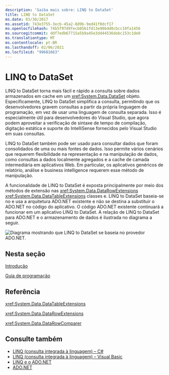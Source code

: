 ```yaml
---
description: 'Saiba mais sobre: LINQ to DataSet'
title: LINQ to DataSet
ms.date: 03/30/2017
ms.assetid: 743e3755-3ecb-45a2-8d9b-9ed41f0dcf17
ms.openlocfilehash: 74b5f97d9fecb05b1fd13e986dd0cbcc10fa1456
ms.sourcegitcommit: ddf7edb67715a5b9a45e3dd44536dabc153c1de0
ms.translationtype: MT
ms.contentlocale: pt-BR
ms.lasthandoff: 02/06/2021
ms.locfileid: "99681663"
---
```

# <a name="linq-to-dataset"></a>LINQ to DataSet

LINQ to DataSet torna mais fácil e rápido a consulta sobre dados armazenados em cache em um <xref:System.Data.DataSet> objeto. Especificamente, LINQ to DataSet simplifica a consulta, permitindo que os desenvolvedores gravem consultas a partir da própria linguagem de programação, em vez de usar uma linguagem de consulta separada. Isso é especialmente útil para desenvolvedores do Visual Studio, que agora podem aproveitar a verificação de sintaxe de tempo de compilação, digitação estática e suporte do IntelliSense fornecidos pelo Visual Studio em suas consultas.  
  
 LINQ to DataSet também pode ser usado para consultar dados que foram consolidados de uma ou mais fontes de dados. Isso permite vários cenários que requerem flexibilidade na representação e na manipulação de dados, como consultas a dados localmente agregados e a cache de camada intermediária em aplicativos Web. Em particular, os aplicativos genéricos de relatório, análise e business intelligence requerem esse método de manipulação.  
  
 A funcionalidade de LINQ to DataSet é exposta principalmente por meio dos métodos de extensão nas <xref:System.Data.DataRowExtensions> <xref:System.Data.DataTableExtensions> classes e. LINQ to DataSet baseia-se no e usa a arquitetura ADO.NET existente e não se destina a substituir o ADO.NET no código do aplicativo. O código ADO.NET existente continuará a funcionar em um aplicativo LINQ to DataSet. A relação de LINQ to DataSet para ADO.NET e o armazenamento de dados é ilustrada no diagrama a seguir.  
  
 ![Diagrama mostrando que LINQ to DataSet se baseia no provedor ADO.NET.](./media/linq-to-dataset/linq-dataset-ado-dotnet-provider.gif)  
  
## <a name="in-this-section"></a>Nesta seção  

 [Introdução](getting-started-linq-to-dataset.md)  
  
 [Guia de programação](programming-guide-linq-to-dataset.md)  
  
## <a name="reference"></a>Referência  

 <xref:System.Data.DataTableExtensions>  
  
 <xref:System.Data.DataRowExtensions>  
  
 <xref:System.Data.DataRowComparer>  
  
## <a name="see-also"></a>Consulte também

- [LINQ (consulta integrada à linguagem) – C#](../../../csharp/programming-guide/concepts/linq/index.md)
- [LINQ (consulta integrada à linguagem) – Visual Basic](../../../visual-basic/programming-guide/concepts/linq/index.md)
- [LINQ e o ADO.NET](linq-and-ado-net.md)
- [ADO.NET](index.md)
